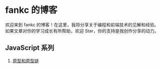 # fankc 的博客

欢迎来到 fankc 的博客！在这里，我将分享关于编程和前端技术的见解和经验。如果文章对你的学习成长有所帮助，欢迎 Star，你的支持是我创作分享的动力。

## JavaScript 系列
1. [原型和原型链](./JavaScript/原型和原型链.md)